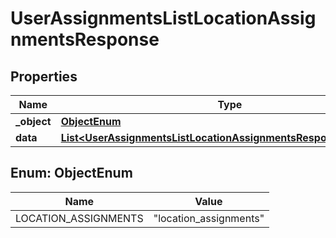 

# UserAssignmentsListLocationAssignmentsResponse


## Properties

| Name | Type | Description | Notes |
|------------ | ------------- | ------------- | -------------|
|**_object** | [**ObjectEnum**](#ObjectEnum) |  |  |
|**data** | [**List&lt;UserAssignmentsListLocationAssignmentsResponseDataInner&gt;**](UserAssignmentsListLocationAssignmentsResponseDataInner.md) |  |  |



## Enum: ObjectEnum

| Name | Value |
|---- | -----|
| LOCATION_ASSIGNMENTS | &quot;location_assignments&quot; |



